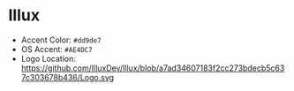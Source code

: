 # Illux

 - Accent Color: `#dd9de7`
 - OS Accent: `#AE4DC7`
 - Logo Location: https://github.com/IlluxDev/Illux/blob/a7ad34607183f2cc273bdecb5c637c303678b436/Logo.svg
